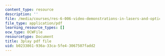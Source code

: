 ```yaml
---
content_type: resource
description: ''
file: /media/courses/res-6-006-video-demonstrations-in-lasers-and-optics-spring-2008/b0233861936a33ca5fe43067507fadd2_1cEXNLP5uE0.pdf
file_type: application/pdf
learning_resource_types: []
ocw_type: OCWFile
resourcetype: Document
title: 3play pdf file
uid: b0233861-936a-33ca-5fe4-3067507fadd2
---
```

